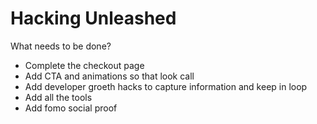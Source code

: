 # Hacking Unleashed

What needs to be done?
- Complete the checkout page
- Add CTA and animations so that look call
- Add developer groeth hacks to capture information and keep in loop
- Add all the tools
- Add fomo social proof